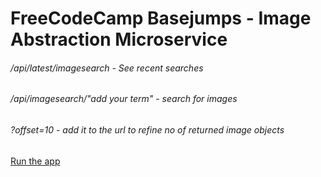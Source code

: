 # FreeCodeCamp Basejumps - Image Abstraction Microservice

###### /api/latest/imagesearch - See recent searches
###### /api/imagesearch/"add your term" - search for images
###### ?offset=10 - add it to the url to refine no of returned image objects

<a href="hs-image-abstraction.herokuapp.com/api/imagesearch/lolfunnycats"> Run the app </a>

